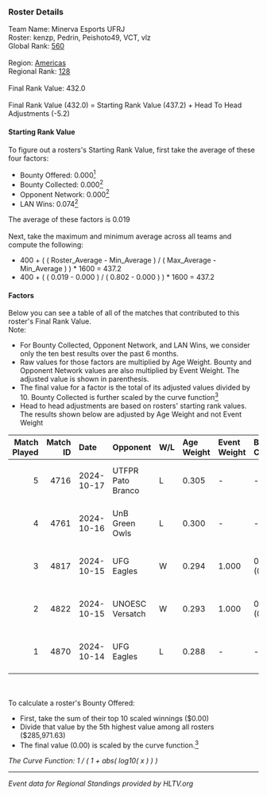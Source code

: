 ### Roster Details<br />
Team Name: Minerva Esports UFRJ<br />
Roster: kenzp, Pedrin, Peishoto49, VCT, vlz<br />
Global Rank: [560](../../standings_global_2025_02_28.md)<br />
<br />
Region: [Americas]( ../../standings_americas_2025_02_28.md)<br />
Regional Rank: [128]( ../../standings_americas_2025_02_28.md)<br />
<br />
Final Rank Value:  432.0<br />
<br />
Final Rank Value (432.0) = Starting Rank Value (437.2) + Head To Head Adjustments (-5.2)<br />

#### Starting Rank Value<br />
To figure out a rosters's Starting Rank Value, first take the average of these four factors:<br />
- Bounty Offered: 0.000[<sup>1</sup>](#table2)
- Bounty Collected: 0.000[<sup>2</sup>](#table1)
- Opponent Network: 0.000[<sup>2</sup>](#table1)
- LAN Wins: 0.074[<sup>2</sup>](#table1)

The average of these factors is 0.019<br />
<br />
Next, take the maximum and minimum average across all teams and compute the following:<br />
- 400 + ( ( Roster_Average - Min_Average ) / ( Max_Average - Min_Average ) ) * 1600 = 437.2
- 400 + ( ( 0.019 - 0.000 ) / ( 0.802 - 0.000 ) ) * 1600 = 437.2


#### Factors<br />
Below you can see a table of all of the matches that contributed to this roster's Final Rank Value.<br />
Note:<br />

- For Bounty Collected, Opponent Network, and LAN Wins, we consider only the ten best results over the past 6 months.
- Raw values for those factors are multiplied by Age Weight. Bounty and Opponent Network values are also multiplied by Event Weight. The adjusted value is shown in parenthesis.
- The final value for a factor is the total of its adjusted values divided by 10. Bounty Collected is further scaled by the curve function[<sup>3</sup>](#curveFunction)
- Head to head adjustments are based on rosters' starting rank values. The results shown below are adjusted by Age Weight and not Event Weight
<span id="table1"></span><br />


| Match Played | Match ID | Date       | Opponent          | W/L | Age Weight | Event Weight | Bounty Collected | Opponent Network | LAN Wins  | H2H Adj. | Roster                              |
| -: | -: | :- | :- | :- | :- | :- | :- | :- | :- | -: | :- |
|            5 |     4716 | 2024-10-17 | UTFPR Pato Branco | L   | 0.305      | -            | -                | -                | -         |    -4.54 | kenzp, Pedrin, Peishoto49, VCT, vlz |
|            4 |     4761 | 2024-10-16 | UnB Green Owls    | L   | 0.300      | -            | -                | -                | -         |    -4.39 | kenzp, Pedrin, Peishoto49, VCT, vlz |
|            3 |     4817 | 2024-10-15 | UFG Eagles        | W   | 0.294      | 1.000        | 0.000 (0.000)    | 0.014 (0.004)    | 1 (0.294) |     4.39 | kenzp, Pedrin, Peishoto49, VCT, vlz |
|            2 |     4822 | 2024-10-15 | UNOESC Versatch   | W   | 0.293      | 1.000        | 0.000 (0.000)    | 0.000 (0.000)    | 1 (0.293) |     4.14 | kenzp, Pedrin, Peishoto49, VCT, vlz |
|            1 |     4870 | 2024-10-14 | UFG Eagles        | L   | 0.288      | -            | -                | -                | -         |    -4.76 | kenzp, Pedrin, Peishoto49, VCT, vlz |

<br />
<span id="table2"></span><br />
To calculate a roster's Bounty Offered:<br />

- First, take the sum of their top 10 scaled winnings ($0.00)
- Divide that value by the 5th highest value among all rosters ($285,971.63)
- The final value (0.00) is scaled by the curve function.[<sup>3</sup>](#curveFunction)

<span id="curveFunction"></span>_The Curve Function: 1 / ( 1 + abs( log10( x ) ) )_<br />

---
_Event data for Regional Standings provided by HLTV.org_<br />
